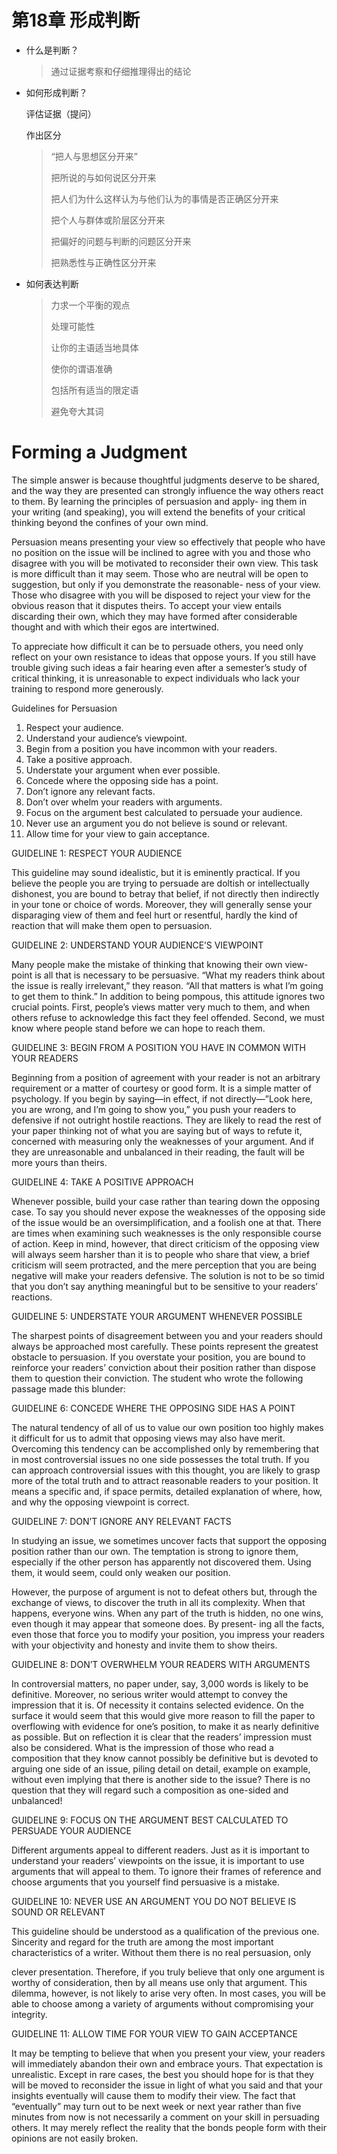 # 第18章   形成判断

- 什么是判断？

  > 通过证据考察和仔细推理得出的结论

- 如何形成判断？

  评估证据（提问）

  作出区分

  > “把人与思想区分开来”
  >
  > 把所说的与如何说区分开来
  >
  > 把人们为什么这样认为与他们认为的事情是否正确区分开来
  >
  > 把个人与群体或阶层区分开来
  >
  > 把偏好的问题与判断的问题区分开来
  >
  > 把熟悉性与正确性区分开来

- 如何表达判断

  > 力求一个平衡的观点
  >
  > 处理可能性
  >
  > 让你的主语适当地具体
  >
  > 使你的谓语准确
  >
  > 包括所有适当的限定语
  >
  > 避免夸大其词



# Forming a Judgment

The simple answer is because thoughtful judgments deserve to be shared, and the way they are presented can strongly influence the way others react to them. By learning the principles of persuasion and apply- ing them in your writing (and speaking), you will extend the benefits of your critical thinking beyond the confines of your own mind. 

Persuasion means presenting your view so effectively that people who have no position on the issue will be inclined to agree with you and those who disagree with you will be motivated to reconsider their own view. This task is more difficult than it may seem. Those who are neutral will be open to suggestion, but only if you demonstrate the reasonable- ness of your view. Those who disagree with you will be disposed to reject your view for the obvious reason that it disputes theirs. To accept your view entails discarding their own, which they may have formed after considerable thought and with which their egos are intertwined. 

To appreciate how difficult it can be to persuade others, you need only reflect on your own resistance to ideas that oppose yours. If you still have trouble giving such ideas a fair hearing even after a semester’s study of critical thinking, it is unreasonable to expect individuals who lack your training to respond more generously.



Guidelines for Persuasion

1. Respect your audience. 
2. Understand your audience’s viewpoint. 
3. Begin from a position you have incommon with your readers. 
4. Take a positive approach. 
5. Understate your argument when ever possible. 
6. Concede where the opposing side has a point. 
7. Don’t ignore any relevant facts. 
8. Don’t over whelm your readers with arguments. 
9. Focus on the argument best calculated to persuade your audience. 
10. Never use an argument you do not believe is sound or relevant. 
11. Allow time for your view to gain acceptance. 



GUIDELINE 1: RESPECT YOUR AUDIENCE 

This guideline may sound idealistic, but it is eminently practical. If you believe the people you are trying to persuade are doltish or intellectually dishonest, you are bound to betray that belief, if not directly then indirectly in your tone or choice of words. Moreover, they will generally sense your disparaging view of them and feel hurt or resentful, hardly the kind of reaction that will make them open to persuasion. 

GUIDELINE 2: UNDERSTAND YOUR AUDIENCE’S VIEWPOINT 

Many people make the mistake of thinking that knowing their own view- point is all that is necessary to be persuasive. “What my readers think about the issue is really irrelevant,” they reason. “All that matters is what I’m going to get them to think.” In addition to being pompous, this attitude ignores two crucial points. First, people’s views matter very much to them, and when others refuse to acknowledge this fact they feel offended. Second, we must know where people stand before we can hope to reach them. 

GUIDELINE 3: BEGIN FROM A POSITION YOU HAVE IN COMMON WITH YOUR READERS 

Beginning from a position of agreement with your reader is not an arbitrary requirement or a matter of courtesy or good form. It is a simple matter of psychology. If you begin by saying—in effect, if not directly—”Look here, you are wrong, and I’m going to show you,” you push your readers to defensive if not outright hostile reactions. They are likely to read the rest of your paper thinking not of what you are saying but of ways to refute it, concerned with measuring only the weaknesses of your argument. And if they are unreasonable and unbalanced in their reading, the fault will be more yours than theirs. 

GUIDELINE 4: TAKE A POSITIVE APPROACH 

Whenever possible, build your case rather than tearing down the opposing case. To say you should never expose the weaknesses of the opposing side of the issue would be an oversimplification, and a foolish one at that. There are times when examining such weaknesses is the only responsible course of action. Keep in mind, however, that direct criticism of the opposing view will always seem harsher than it is to people who share that view, a brief criticism will seem protracted, and the mere perception that you are being negative will make your readers defensive. The solution is not to be so timid that you don’t say anything meaningful but to be sensitive to your readers’ reactions. 

GUIDELINE 5: UNDERSTATE YOUR ARGUMENT WHENEVER POSSIBLE 

The sharpest points of disagreement between you and your readers should always be approached most carefully. These points represent the greatest obstacle to persuasion. If you overstate your position, you are bound to reinforce your readers’ conviction about their position rather than dispose them to question their conviction. The student who wrote the following passage made this blunder: 

GUIDELINE 6: CONCEDE WHERE THE OPPOSING SIDE HAS A POINT 

The natural tendency of all of us to value our own position too highly makes it difficult for us to admit that opposing views may also have merit. Overcoming this tendency can be accomplished only by remembering that in most controversial issues no one side possesses the total truth. If you can approach controversial issues with this thought, you are likely to grasp more of the total truth and to attract reasonable readers to your position. It means a specific and, if space permits, detailed explanation of where, how, and why the opposing viewpoint is correct. 

GUIDELINE 7: DON’T IGNORE ANY RELEVANT FACTS 

In studying an issue, we sometimes uncover facts that support the opposing position rather than our own. The temptation is strong to ignore them, especially if the other person has apparently not discovered them. Using them, it would seem, could only weaken our position. 



However, the purpose of argument is not to defeat others but, through the exchange of views, to discover the truth in all its complexity. When that happens, everyone wins. When any part of the truth is hidden, no one wins, even though it may appear that someone does. By present- ing all the facts, even those that force you to modify your position, you impress your readers with your objectivity and honesty and invite them to show theirs. 

GUIDELINE 8: DON’T OVERWHELM YOUR READERS WITH ARGUMENTS 

In controversial matters, no paper under, say, 3,000 words is likely to be definitive. Moreover, no serious writer would attempt to convey the impression that it is. Of necessity it contains selected evidence. On the surface it would seem that this would give more reason to fill the paper to overflowing with evidence for one’s position, to make it as nearly definitive as possible. But on reflection it is clear that the readers’ impression must also be considered. What is the impression of those who read a composition that they know cannot possibly be definitive but is devoted to arguing one side of an issue, piling detail on detail, example on example, without even implying that there is another side to the issue? There is no question that they will regard such a composition as one-sided and unbalanced!

GUIDELINE 9: FOCUS ON THE ARGUMENT BEST CALCULATED TO PERSUADE YOUR AUDIENCE 

Different arguments appeal to different readers. Just as it is important to understand your readers’ viewpoints on the issue, it is important to use arguments that will appeal to them. To ignore their frames of reference and choose arguments that you yourself find persuasive is a mistake. 

GUIDELINE 10: NEVER USE AN ARGUMENT YOU DO NOT BELIEVE IS SOUND OR RELEVANT 

This guideline should be understood as a qualification of the previous one. Sincerity and regard for the truth are among the most important characteristics of a writer. Without them there is no real persuasion, only 

clever presentation. Therefore, if you truly believe that only one argument is worthy of consideration, then by all means use only that argument. This dilemma, however, is not likely to arise very often. In most cases, you will be able to choose among a variety of arguments without compromising your integrity. 

GUIDELINE 11: ALLOW TIME FOR YOUR VIEW TO GAIN ACCEPTANCE 

It may be tempting to believe that when you present your view, your readers will immediately abandon their own and embrace yours. That expectation is unrealistic. Except in rare cases, the best you should hope for is that they will be moved to reconsider the issue in light of what you said and that your insights eventually will cause them to modify their view. The fact that “eventually” may turn out to be next week or next year rather than five minutes from now is not necessarily a comment on your skill in persuading others. It may merely reflect the reality that the bonds people form with their opinions are not easily broken. 












